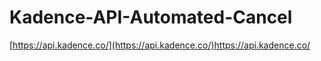 # Kadence-API-Automated-Cancel
[https://api.kadence.co/](https://api.kadence.co/)https://api.kadence.co/
